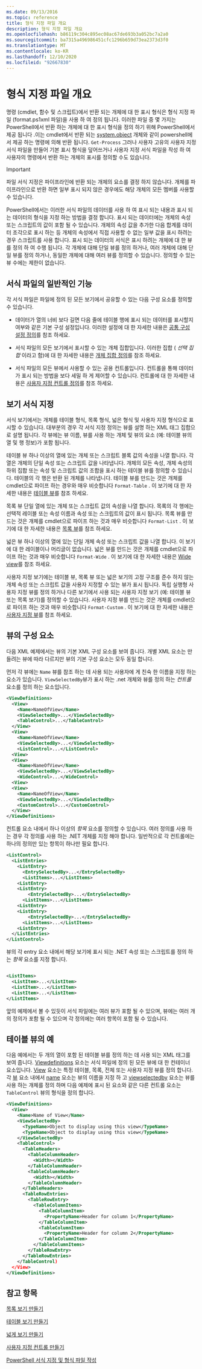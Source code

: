 ```yaml
---
ms.date: 09/13/2016
ms.topic: reference
title: 형식 지정 파일 개요
description: 형식 지정 파일 개요
ms.openlocfilehash: b86119c304c895ec08ac67de693b3a052bc7a2a0
ms.sourcegitcommit: ba7315a496986451cfc1296b659d73ea2373d3f0
ms.translationtype: MT
ms.contentlocale: ko-KR
ms.lasthandoff: 12/10/2020
ms.locfileid: "92667830"
---
```

# <a name="formatting-file-overview"></a>형식 지정 파일 개요

명령 (cmdlet, 함수 및 스크립트)에서 반환 되는 개체에 대 한 표시 형식은 형식 지정 파일 (format.ps1xml 파일)을 사용 하 여 정의 됩니다. 이러한 파일 중 몇 가지는 PowerShell에서 반환 하는 개체에 대 한 표시 형식을 정의 하기 위해 PowerShell에서 제공 됩니다 .이는 cmdlet에서 반환 되는 [system.object](/dotnet/api/System.Diagnostics.Process) 개체와 같이 powershell에서 제공 하는 명령에 의해 반환 됩니다. `Get-Process` 그러나 사용자 고유의 사용자 지정 서식 파일을 만들어 기본 표시 형식을 덮어쓰거나 사용자 지정 서식 파일을 작성 하 여 사용자의 명령에서 반환 하는 개체의 표시를 정의할 수도 있습니다.

> [!IMPORTANT]
> 파일 서식 지정은 파이프라인에 반환 되는 개체의 요소를 결정 하지 않습니다. 개체를 파이프라인으로 반환 하면 일부 표시 되지 않은 경우에도 해당 개체의 모든 멤버를 사용할 수 있습니다.

PowerShell에서는 이러한 서식 파일의 데이터를 사용 하 여 표시 되는 내용과 표시 되는 데이터의 형식을 지정 하는 방법을 결정 합니다. 표시 되는 데이터에는 개체의 속성 또는 스크립트의 값이 포함 될 수 있습니다. 개체의 속성 값을 추가한 다음 합계를 데이터 조각으로 표시 하는 등 개체의 속성에서 직접 사용할 수 없는 일부 값을 표시 하려는 경우 스크립트를 사용 합니다. 표시 되는 데이터의 서식은 표시 하려는 개체에 대 한 뷰를 정의 하 여 수행 됩니다. 각 개체에 대해 단일 뷰를 정의 하거나, 여러 개체에 대해 단일 뷰를 정의 하거나, 동일한 개체에 대해 여러 뷰를 정의할 수 있습니다. 정의할 수 있는 뷰 수에는 제한이 없습니다.

## <a name="common-features-of-formatting-files"></a>서식 파일의 일반적인 기능

각 서식 파일은 파일에 정의 된 모든 보기에서 공유할 수 있는 다음 구성 요소를 정의할 수 있습니다.

- 데이터가 열의 너비 보다 길면 다음 줄에 테이블 행에 표시 되는 데이터를 표시할지 여부와 같은 기본 구성 설정입니다. 이러한 설정에 대 한 자세한 내용은 [공통 구성 설정 정의](./defining-common-configuration-features.md)를 참조 하세요.

- 서식 파일의 모든 보기에서 표시할 수 있는 개체 집합입니다. 이러한 집합 ( *선택 집합* 이라고 함)에 대 한 자세한 내용은 [개체 집합 정의](./defining-selection-sets.md)를 참조 하세요.

- 서식 파일의 모든 뷰에서 사용할 수 있는 공용 컨트롤입니다. 컨트롤을 통해 데이터가 표시 되는 방법을 보다 세밀 하 게 제어할 수 있습니다. 컨트롤에 대 한 자세한 내용은 [사용자 지정 컨트롤 정의](./creating-custom-controls.md)를 참조 하세요.

## <a name="formatting-views"></a>보기 서식 지정

서식 보기에서는 개체를 테이블 형식, 목록 형식, 넓은 형식 및 사용자 지정 형식으로 표시할 수 있습니다. 대부분의 경우 각 서식 지정 정의는 뷰를 설명 하는 XML 태그 집합으로 설명 됩니다. 각 뷰에는 뷰 이름, 뷰를 사용 하는 개체 및 뷰의 요소 (예: 테이블 뷰의 열 및 행 정보)가 포함 됩니다.

테이블 뷰 하나 이상의 열에 있는 개체 또는 스크립트 블록 값의 속성을 나열 합니다. 각 열은 개체의 단일 속성 또는 스크립트 값을 나타냅니다. 개체의 모든 속성, 개체 속성의 하위 집합 또는 속성 및 스크립트 값의 조합을 표시 하는 테이블 뷰를 정의할 수 있습니다. 테이블의 각 행은 반환 된 개체를 나타냅니다. 테이블 뷰를 만드는 것은 개체를 cmdlet으로 파이프 하는 경우와 매우 비슷합니다 `Format-Table` . 이 보기에 대 한 자세한 내용은 [테이블 뷰](./creating-a-table-view.md)를 참조 하세요.

목록 뷰 단일 열에 있는 개체 또는 스크립트 값의 속성을 나열 합니다. 목록의 각 행에는 선택적 레이블 또는 속성 이름과 속성 또는 스크립트의 값이 표시 됩니다. 목록 뷰를 만드는 것은 개체를 cmdlet으로 파이프 하는 것과 매우 비슷합니다 `Format-List` . 이 보기에 대 한 자세한 내용은 [목록 뷰](./creating-a-list-view.md)를 참조 하세요.

넓은 뷰 하나 이상의 열에 있는 단일 개체 속성 또는 스크립트 값을 나열 합니다. 이 보기에 대 한 레이블이나 머리글이 없습니다. 넓은 뷰를 만드는 것은 개체를 cmdlet으로 파이프 하는 것과 매우 비슷합니다 `Format-Wide` . 이 보기에 대 한 자세한 내용은 [Wide view](./creating-a-wide-view.md)를 참조 하세요.

사용자 지정 보기에는 테이블 뷰, 목록 뷰 또는 넓은 보기의 고정 구조를 준수 하지 않는 개체 속성 또는 스크립트 값을 사용자 지정할 수 있는 뷰가 표시 됩니다. 독립 실행형 사용자 지정 뷰를 정의 하거나 다른 보기에서 사용 되는 사용자 지정 보기 (예: 테이블 뷰 또는 목록 보기)를 정의할 수 있습니다. 사용자 지정 뷰를 만드는 것은 개체를 cmdlet으로 파이프 하는 것과 매우 비슷합니다 `Format-Custom` . 이 보기에 대 한 자세한 내용은 [사용자 지정 뷰](./creating-custom-controls.md)를 참조 하세요.

## <a name="components-of-a-view"></a>뷰의 구성 요소

다음 XML 예제에서는 뷰의 기본 XML 구성 요소를 보여 줍니다. 개별 XML 요소는 만들려는 뷰에 따라 다르지만 뷰의 기본 구성 요소는 모두 동일 합니다.

먼저 각 뷰에는 `Name` 뷰를 참조 하는 데 사용 되는 사용자에 게 친숙 한 이름을 지정 하는 요소가 있습니다. `ViewSelectedBy`뷰가 표시 하는 .net 개체와 뷰를 정의 하는 *컨트롤* 요소를 정의 하는 요소입니다.

```xml
<ViewDefinitions>
  <View>
    <Name>NameOfView</Name>
    <ViewSelectedBy>...</ViewSelectedBy>
    <TableControl>...</TableControl>
  </View>
  <View>
    <Name>NameOfView</Name>
    <ViewSelectedBy>...</ViewSelectedBy>
    <ListControl>...</ListControl>
  <View>
  <View>
    <Name>NameOfView</Name>
    <ViewSelectedBy>...</ViewSelectedBy>
    <WideControl>...</WideControl>
  <View>
  <View>
    <Name>NameOfView</Name>
    <ViewSelectedBy>...</ViewSelectedBy>
    <CustomControl>...</CustomControl>
  </View>
</ViewDefinitions>

```

컨트롤 요소 내에서 하나 이상의 *항목* 요소를 정의할 수 있습니다. 여러 정의를 사용 하는 경우 각 정의를 사용 하는 .NET 개체를 지정 해야 합니다. 일반적으로 각 컨트롤에는 하나의 정의만 있는 항목이 하나만 필요 합니다.

```xml
<ListControl>
  <ListEntries>
    <ListEntry>
      <EntrySelectedBy>...</EntrySelectedBy>
      <ListItems>...</ListItems>
    <ListEntry>
    <ListEntry>
        <EntrySelectedBy>...</EntrySelectedBy>
      <ListItems>...</ListItems>
    <ListEntry>
    <ListEntry>
        <EntrySelectedBy>...</EntrySelectedBy>
      <ListItems>...</ListItems>
    <ListEntry>
  </ListEntries>
</ListControl>

```

뷰의 각 entry 요소 내에서 해당 보기에 표시 되는 .NET 속성 또는 스크립트를 정의 하는 *항목* 요소를 지정 합니다.

```xml

<ListItems>
  <ListItem>...</ListItem>
  <ListItem>...</ListItem>
  <ListItem>...</ListItem>
</ListItems>

```

앞의 예제에서 볼 수 있듯이 서식 파일에는 여러 뷰가 포함 될 수 있으며, 뷰에는 여러 개의 정의가 포함 될 수 있으며 각 정의에는 여러 항목이 포함 될 수 있습니다.

## <a name="example-of-a-table-view"></a>테이블 뷰의 예

다음 예에서는 두 개의 열이 포함 된 테이블 뷰를 정의 하는 데 사용 되는 XML 태그를 보여 줍니다. [Viewdefinitions](./viewdefinitions-element-format.md) 요소는 서식 파일에 정의 된 모든 뷰에 대 한 컨테이너 요소입니다. [View](./view-element-format.md) 요소는 특정 테이블, 목록, 전체 또는 사용자 지정 뷰를 정의 합니다. 각 [뷰](./view-element-format.md) 요소 내에서 [name](./name-element-for-view-format.md) 요소는 뷰의 이름을 지정 하 고 [viewselectedby](./viewselectedby-element-format.md) 요소는 뷰를 사용 하는 개체를 정의 하며 다음 예제에 표시 된 요소와 같은 다른 컨트롤 요소는 `TableControl` 뷰의 형식을 정의 합니다.

```xml
<ViewDefinitions>
  <View>
    <Name>Name of View</Name>
    <ViewSelectedBy>
      <TypeName>Object to display using this view</TypeName>
      <TypeName>Object to display using this view</TypeName>
    </ViewSelectedBy>
    <TableControl>
      <TableHeaders>
        <TableColumnHeader>
          <Width></Width>
        </TableColumnHeader>
        <TableColumnHeader>
          <Width></Width>
        </TableColumnHeader>
      </TableHeaders>
      <TableRowEntries>
        <TableRowEntry>
          <TableColumnItems>
            <TableColumnItem>
              <PropertyName>Header for column 1</PropertyName>
            </TableColumnItem>
            <TableColumnItem>
              <PropertyName>Header for column 2</PropertyName>
            </TableColumnItem>
          </TableColumnItems>
        </TableRowEntry>
      </TableRowEntries>
    </TableControl)
  </View>
</ViewDefinitions>

```

## <a name="see-also"></a>참고 항목

[목록 보기 만들기](./creating-a-list-view.md)

[테이블 보기 만들기](./creating-a-table-view.md)

[넓게 보기 만들기](./creating-a-wide-view.md)

[사용자 지정 컨트롤 만들기](./creating-custom-controls.md)

[PowerShell 서식 지정 및 형식 파일 작성](./writing-a-powershell-formatting-file.md)
